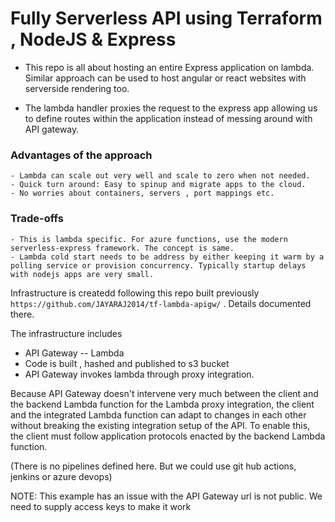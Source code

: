 # Fully Serverless API using Terraform , NodeJS & Express

- This repo is all about hosting an entire Express application on lambda. Similar approach can be used to host angular or react websites with serverside rendering too.

- The lambda handler proxies the request to the express app allowing us to define routes within the application instead of messing around with API gateway.

### Advantages of the approach

    - Lambda can scale out very well and scale to zero when not needed. 
    - Quick turn around: Easy to spinup and migrate apps to the cloud. 
    - No worries about containers, servers , port mappings etc.

### Trade-offs

    - This is lambda specific. For azure functions, use the modern serverless-express framework. The concept is same.
    - Lambda cold start needs to be address by either keeping it warm by a polling service or provision concurrency. Typically startup delays with nodejs apps are very small.

Infrastructure is createdd following this repo built previously `https://github.com/JAYARAJ2014/tf-lambda-apigw/` . Details documented there.

The infrastructure includes

- API Gateway -- Lambda
- Code is built , hashed and published to s3 bucket
- API Gateway invokes lambda through proxy integration.

Because API Gateway doesn't intervene very much between the client and the backend Lambda function for the Lambda proxy integration, the client and the integrated Lambda function can adapt to changes in each other without breaking the existing integration setup of the API. To enable this, the client must follow application protocols enacted by the backend Lambda function.

(There is no pipelines defined here. But we could use git hub actions, jenkins or azure devops)


NOTE: This example has an issue with the API Gateway url is not public. We need to supply access keys to make it work
